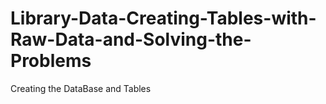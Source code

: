 # Library-Data-Creating-Tables-with-Raw-Data-and-Solving-the-Problems
Creating the DataBase and Tables
